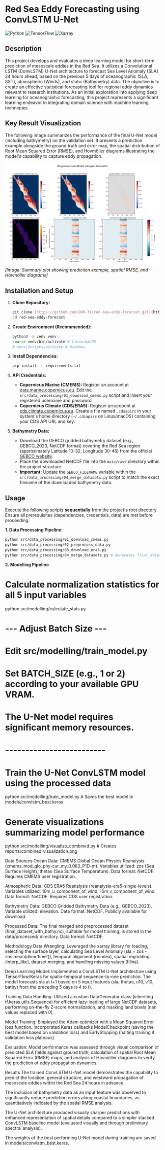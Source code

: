 # Red Sea Eddy Forecasting using ConvLSTM U-Net

![Python](https://img.shields.io/badge/Python-3.11+-blue.svg)
![TensorFlow](https://img.shields.io/badge/TensorFlow-2.16-orange.svg)
![Xarray](https://img.shields.io/badge/Xarray-blue.svg)

## Description

This project develops and evaluates a deep learning model for short-term prediction of mesoscale eddies in the Red Sea. It utilizes a Convolutional LSTM (ConvLSTM) U-Net architecture to forecast Sea Level Anomaly (SLA) 24 hours ahead, based on the previous 5 days of oceanographic (SLA, SST), atmospheric (Winds), and static (Bathymetry) data. The objective is to create an effective statistical forecasting tool for regional eddy dynamics relevant to research institutions. As an initial exploration into applying deep learning for oceanographic forecasting, this project represents a significant learning endeavor in integrating domain science with machine learning techniques.

## Key Result Visualization

The following image summarizes the performance of the final U-Net model (including bathymetry) on the validation set. It presents a prediction example alongside the ground truth and error map, the spatial distribution of Root Mean Squared Error (RMSE), and Hovmöller diagrams illustrating the model's capability to capture eddy propagation.

![Combined Visualization Results](reports/combined_visualization.png)
_[Image: Summary plot showing prediction example, spatial RMSE, and Hovmöller diagrams]_

## Installation and Setup

1.  **Clone Repository:**
    ```bash
    git clone [https://github.com/DDR-31/red-sea-eddy-forecast.git](https://github.com/DDR-31/red-sea-eddy-forecast.git)
    cd red-sea-eddy-forecast
    ```

2.  **Create Environment (Recommended):**
    ```bash
    python3 -m venv venv
    source venv/bin/activate # Linux/macOS
    # venv\Scripts\activate # Windows
    ```

3.  **Install Dependencies:**
    ```bash
    pip install -r requirements.txt
    ```

4.  **API Credentials:**
    * **Copernicus Marine (CMEMS):** Register an account at [data.marine.copernicus.eu](https://data.marine.copernicus.eu/register). Edit the `src/data_processing/01_download_cmems.py` script and insert your registered username and password.
    * **Copernicus Climate (CDS/ERA5):** Register an account at [cds.climate.copernicus.eu](https://cds.climate.copernicus.eu/user/register). Create a file named `.cdsapirc` in your system's home directory (`~/.cdsapirc` on Linux/macOS) containing your CDS API URL and key.

5.  **Bathymetry Data:**
    * Download the GEBCO gridded bathymetry dataset (e.g., GEBCO_2023, NetCDF format) covering the Red Sea region (approximately Latitude 10-32, Longitude 30-46) from the official [GEBCO website](https://www.gebco.net/data_and_products/gridded_bathymetry_data/).
    * Place the downloaded NetCDF file into the `data/raw/` directory within the project structure.
    * **Important:** Update the `GEBCO_FILENAME` variable within the `src/data_processing/04_merge_datasets.py` script to match the exact filename of the downloaded bathymetry data.

## Usage

Execute the following scripts **sequentially** from the project's root directory. Ensure all prerequisites (dependencies, credentials, data) are met before proceeding.

**1. Data Processing Pipeline:**
```bash
python src/data_processing/01_download_cmems.py
python src/data_processing/02_preprocess_data.py
python src/data_processing/03_download_era5.py
python src/data_processing/04_merge_datasets.py # Generates final_dataset_with_bathy.nc
```

**2. Modelling Pipeline**
# Calculate normalization statistics for all 5 input variables
python src/modelling/calculate_stats.py

# --- Adjust Batch Size ---
# Edit src/modelling/train_model.py
# Set BATCH_SIZE (e.g., 1 or 2) according to your available GPU VRAM.
# The U-Net model requires significant memory resources.
# -------------------------

# Train the U-Net ConvLSTM model using the processed data
python src/modelling/train_model.py # Saves the best model to models/convlstm_best.keras

# Generate visualizations summarizing model performance
python src/modelling/visualize_combined.py # Creates reports/combined_visualization.png

Data Sources
Ocean Data: CMEMS Global Ocean Physics Reanalysis (cmems_mod_glo_phy-cur_my_0.083_P1D-m). Variables utilized: zos (Sea Surface Height), thetao (Sea Surface Temperature). Data format: NetCDF. Requires CMEMS user registration.

Atmospheric Data: CDS ERA5 Reanalysis (reanalysis-era5-single-levels). Variables utilized: 10m_u_component_of_wind, 10m_v_component_of_wind. Data format: NetCDF. Requires CDS user registration.

Bathymetry Data: GEBCO Gridded Bathymetry Data (e.g., GEBCO_2023). Variable utilized: elevation. Data format: NetCDF. Publicly available for download.

Processed Data: The final merged and preprocessed dataset (final_dataset_with_bathy.nc), suitable for model training, is stored in the data/processed/ directory. Data format: NetCDF.

Methodology
Data Wrangling: Leveraged the xarray library for loading, selecting the surface layer, calculating Sea Level Anomaly (sla = zos - zos.mean(dim='time')), temporal alignment (reindex), spatial regridding (interp_like), dataset merging, and handling missing values (fillna).

Deep Learning Model: Implemented a ConvLSTM U-Net architecture using TensorFlow/Keras for spatio-temporal sequence-to-one prediction. The model forecasts sla at t+1 based on 5 input features (sla, thetao, u10, v10, bathy) from the preceding 5 days (t-4 to t).

Training Data Handling: Utilized a custom DataGenerator class (inheriting tf.keras.utils.Sequence) for efficient lazy-loading of large NetCDF datasets, performing on-the-fly Z-score normalization, and masking land pixels (nan values replaced with 0).

Model Training: Employed the Adam optimizer with a Mean Squared Error loss function. Incorporated Keras callbacks ModelCheckpoint (saving the best model based on validation loss) and EarlyStopping (halting training if validation loss plateaus).

Evaluation: Model performance was assessed through visual comparison of predicted SLA fields against ground truth, calculation of spatial Root Mean Squared Error (RMSE) maps, and analysis of Hovmöller diagrams to verify the prediction of eddy propagation dynamics.

Results
The trained ConvLSTM U-Net model demonstrates the capability to predict the location, general structure, and westward propagation of mesoscale eddies within the Red Sea 24 hours in advance.

The inclusion of bathymetry data as an input feature was observed to significantly reduce prediction errors along coastal boundaries, as quantitatively indicated by the spatial RMSE analysis.

The U-Net architecture produced visually sharper predictions with enhanced representation of spatial details compared to a simpler stacked ConvLSTM baseline model (evaluated visually and through preliminary spectral analysis).

The weights of the best performing U-Net model during training are saved in models/convlstm_best.keras.

